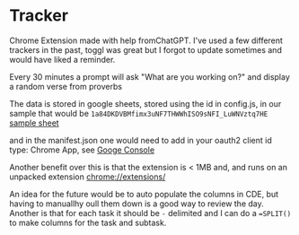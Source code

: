 # Tracker

Chrome Extension made with help fromChatGPT. I've used a few different trackers in the past, toggl was great but I forgot to update sometimes and would have liked a reminder.

Every 30 minutes a prompt will ask "What are you working on?" and display a random verse from proverbs

The data is stored in google sheets, stored using the id in config.js, in our sample that would be `1a84DKDVBMfimx3uNF7THWWhISO9sNFI_LuWNVztq7HE`
[sample sheet](https://docs.google.com/spreadsheets/d/1a84DKDVBMfimx3uNF7THWWhISO9sNFI_LuWNVztq7HE/edit?usp=sharing)

and in the manifest.json one would need to add in your oauth2 client id type: Chrome App, see [Googe Console ](https://console.cloud.google.com/apis/credentials)

Another benefit over this is that the extension is < 1MB and, and runs on an unpacked extension [chrome://extensions/](chrome://extensions/)

An idea for the future would be to auto populate the columns in CDE, but having to manuallhy oull them down is a good way to review the day. 
Another is that for each task it should be `-` delimited and I can do a `=SPLIT()` to make columns for the task and subtask.



